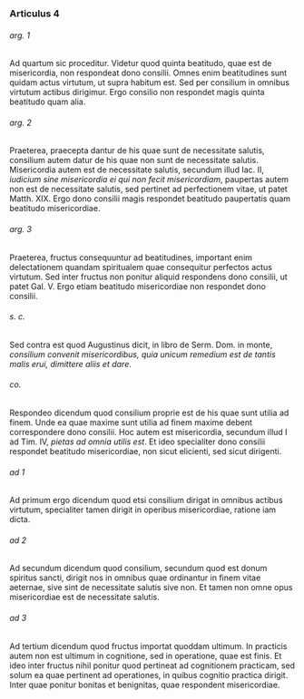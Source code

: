 ### Articulus 4

###### arg. 1
Ad quartum sic proceditur. Videtur quod quinta beatitudo, quae est de misericordia, non respondeat dono consilii. Omnes enim beatitudines sunt quidam actus virtutum, ut supra habitum est. Sed per consilium in omnibus virtutum actibus dirigimur. Ergo consilio non respondet magis quinta beatitudo quam alia.

###### arg. 2
Praeterea, praecepta dantur de his quae sunt de necessitate salutis, consilium autem datur de his quae non sunt de necessitate salutis. Misericordia autem est de necessitate salutis, secundum illud Iac. II, *iudicium sine misericordia ei qui non fecit misericordiam*, paupertas autem non est de necessitate salutis, sed pertinet ad perfectionem vitae, ut patet Matth. XIX. Ergo dono consilii magis respondet beatitudo paupertatis quam beatitudo misericordiae.

###### arg. 3
Praeterea, fructus consequuntur ad beatitudines, important enim delectationem quandam spiritualem quae consequitur perfectos actus virtutum. Sed inter fructus non ponitur aliquid respondens dono consilii, ut patet Gal. V. Ergo etiam beatitudo misericordiae non respondet dono consilii.

###### s. c.
Sed contra est quod Augustinus dicit, in libro de Serm. Dom. in monte, *consilium convenit misericordibus, quia unicum remedium est de tantis malis erui, dimittere aliis et dare*.

###### co.
Respondeo dicendum quod consilium proprie est de his quae sunt utilia ad finem. Unde ea quae maxime sunt utilia ad finem maxime debent correspondere dono consilii. Hoc autem est misericordia, secundum illud I ad Tim. IV, *pietas ad omnia utilis est*. Et ideo specialiter dono consilii respondet beatitudo misericordiae, non sicut elicienti, sed sicut dirigenti.

###### ad 1
Ad primum ergo dicendum quod etsi consilium dirigat in omnibus actibus virtutum, specialiter tamen dirigit in operibus misericordiae, ratione iam dicta.

###### ad 2
Ad secundum dicendum quod consilium, secundum quod est donum spiritus sancti, dirigit nos in omnibus quae ordinantur in finem vitae aeternae, sive sint de necessitate salutis sive non. Et tamen non omne opus misericordiae est de necessitate salutis.

###### ad 3
Ad tertium dicendum quod fructus importat quoddam ultimum. In practicis autem non est ultimum in cognitione, sed in operatione, quae est finis. Et ideo inter fructus nihil ponitur quod pertineat ad cognitionem practicam, sed solum ea quae pertinent ad operationes, in quibus cognitio practica dirigit. Inter quae ponitur bonitas et benignitas, quae respondent misericordiae.

